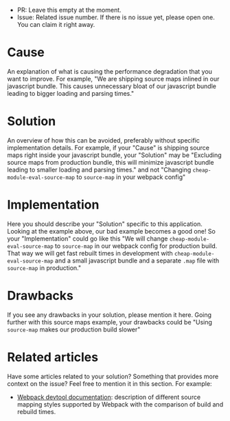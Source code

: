 * PR: Leave this empty at the moment.
* Issue: Related issue number. If there is no issue yet, please open one. You
  can claim it right away.

# Cause

An explanation of what is causing the performance degradation that you want to
improve. For example, "We are shipping source maps inlined in our javascript
bundle. This causes unnecessary bloat of our javascript bundle leading to bigger
loading and parsing times."

# Solution

An overview of how this can be avoided, preferably without specific
implementation details. For example, if your "Cause" is shipping source maps
right inside your javascript bundle, your "Solution" may be "Excluding source
maps from production bundle, this will minimize javascript bundle leading to
smaller loading and parsing times." and not "Changing
`cheap-module-eval-source-map` to `source-map` in your webpack config"

# Implementation

Here you should describe your "Solution" specific to this application. Looking
at the example above, our bad example becomes a good one! So your
"Implementation" could go like this "We will change
`cheap-module-eval-source-map` to `source-map` in our webpack config for
production build. That way we will get fast rebuilt times in development with
`cheap-module-eval-source-map` and a small javascript bundle and a separate
`.map` file with `source-map` in production."

# Drawbacks

If you see any drawbacks in your solution, please mention it here. Going further
with this source maps example, your drawbacks could be "Using `source-map` makes
our production build slower"

# Related articles

Have some articles related to your solution? Something that provides more
context on the issue? Feel free to mention it in this section. For example:

* [Webpack devtool documentation][1]: description of different source mapping
  styles supported by Webpack with the comparison of build and rebuild times.

[1]: https://webpack.js.org/configuration/devtool/#devtool
